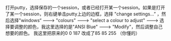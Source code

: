 打开putty，选择保存的一个session，或者已经打开某一个session。如果是打开了某一个session，则右键单击putty上边的边框，选择 "change settings...” ，然后选择"windows“ ---> "colours"  ---> "select a colour to adjust" ---> 选择要调整的颜色，我这里选择的是"ANSI Blue" ---> "Modify"，然后调整自己想要的颜色。
我这里把原来的0 0 187 改成了85 85 255 （你懂的）
